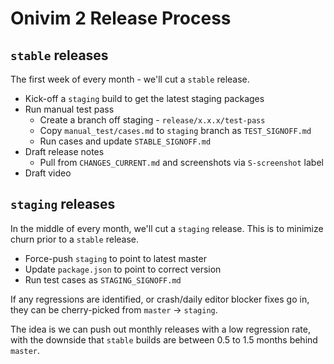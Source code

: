 # Onivim 2 Release Process

## `stable` releases

The first week of every month - we'll cut a `stable` release.

- Kick-off a `staging` build to get the latest staging packages
- Run manual test pass
    - Create a branch off staging - `release/x.x.x/test-pass`
    - Copy `manual_test/cases.md` to `staging` branch as `TEST_SIGNOFF.md`
    - Run cases and update `STABLE_SIGNOFF.md`
- Draft release notes
    - Pull from `CHANGES_CURRENT.md` and screenshots via `S-screenshot` label
- Draft video

## `staging` releases

In the middle of every month, we'll cut a `staging` release. This is
to minimize churn prior to a `stable` release.

- Force-push `staging` to point to latest master
- Update `package.json` to point to correct version
- Run test cases as `STAGING_SIGNOFF.md`

If any regressions are identified, or crash/daily editor blocker fixes go in,
they can be cherry-picked from `master` -> `staging`.

The idea is we can push out monthly releases with a low regression rate,
with the downside that `stable` builds are between 0.5 to 1.5 months behind 
`master`.
